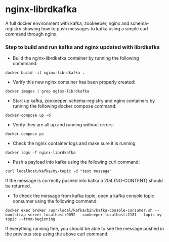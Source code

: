 # nginx-librdkafka
A full docker environment with kafka, zookeeper, nginx and schema-registry showing how to push messages to kafka using a simple curl command through nginx.

### Step to build and run kafka and nginx updated with librdkafka

* Build the nginx-librdkafka container by running the following commnand:
```
docker build -it nginx-librdkafka .
```

* Verify this new nginx container has been properly created:
```
docker images | grep nginx-librdkafka
```

* Start up kafka, zookeeper, schema-registry and nginx containers by running the following docker compose command:
```
docker-compose up -d
```

* Verify they are all up and running without errors:
```
docker-compose ps
```

* Check the nginx container logs and make sure it is running:
```
docker logs -f nginx-librdkafka
```

* Push a payload into kafka using the following curl command:
```
curl localhost/kafka/my-topic -d "test message"
```
If the message is correctly pushed into kafka a 204 (NO-CONTENT) should be returned.

* To check the message from kafka topic, open a kafka console topic consumer using the following command:
```
docker exec broker /usr/local/kafka/bin/kafka-console-consumer.sh --bootstrap-server localhost:9092 --zookeeper localhost:2181 --topic my-topic --from-beginning
```
If everything running fine, you should be able to see the message pushed in the previous step using the above curl command.



